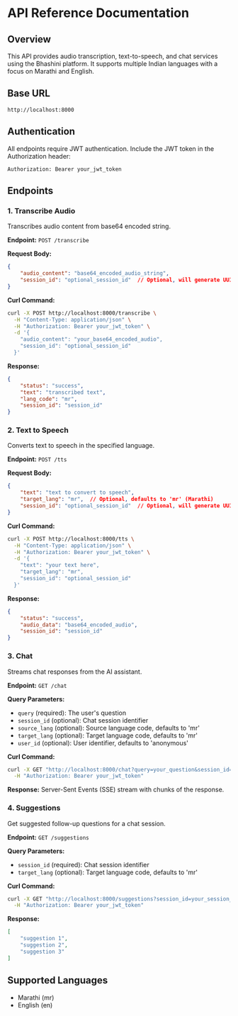 # API Reference Documentation

## Overview
This API provides audio transcription, text-to-speech, and chat services using the Bhashini platform. It supports multiple Indian languages with a focus on Marathi and English.

## Base URL
```
http://localhost:8000
```

## Authentication
All endpoints require JWT authentication. Include the JWT token in the Authorization header:
```
Authorization: Bearer your_jwt_token
```

## Endpoints

### 1. Transcribe Audio
Transcribes audio content from base64 encoded string.

**Endpoint:** `POST /transcribe`

**Request Body:**
```json
{
    "audio_content": "base64_encoded_audio_string",
    "session_id": "optional_session_id"  // Optional, will generate UUID if not provided
}
```

**Curl Command:**
```bash
curl -X POST http://localhost:8000/transcribe \
  -H "Content-Type: application/json" \
  -H "Authorization: Bearer your_jwt_token" \
  -d '{
    "audio_content": "your_base64_encoded_audio",
    "session_id": "optional_session_id"
  }'
```

**Response:**
```json
{
    "status": "success",
    "text": "transcribed text",
    "lang_code": "mr",
    "session_id": "session_id"
}
```

### 2. Text to Speech
Converts text to speech in the specified language.

**Endpoint:** `POST /tts`

**Request Body:**
```json
{
    "text": "text to convert to speech",
    "target_lang": "mr",  // Optional, defaults to 'mr' (Marathi)
    "session_id": "optional_session_id"  // Optional, will generate UUID if not provided
}
```

**Curl Command:**
```bash
curl -X POST http://localhost:8000/tts \
  -H "Content-Type: application/json" \
  -H "Authorization: Bearer your_jwt_token" \
  -d '{
    "text": "your text here",
    "target_lang": "mr",
    "session_id": "optional_session_id"
  }'
```

**Response:**
```json
{
    "status": "success",
    "audio_data": "base64_encoded_audio",
    "session_id": "session_id"
}
```

### 3. Chat
Streams chat responses from the AI assistant.

**Endpoint:** `GET /chat`

**Query Parameters:**
- `query` (required): The user's question
- `session_id` (optional): Chat session identifier
- `source_lang` (optional): Source language code, defaults to 'mr'
- `target_lang` (optional): Target language code, defaults to 'mr'
- `user_id` (optional): User identifier, defaults to 'anonymous'

**Curl Command:**
```bash
curl -X GET "http://localhost:8000/chat?query=your_question&session_id=optional_session_id&source_lang=mr&target_lang=mr&user_id=user123" \
  -H "Authorization: Bearer your_jwt_token"
```

**Response:**
Server-Sent Events (SSE) stream with chunks of the response.

### 4. Suggestions
Get suggested follow-up questions for a chat session.

**Endpoint:** `GET /suggestions`

**Query Parameters:**
- `session_id` (required): Chat session identifier
- `target_lang` (optional): Target language code, defaults to 'mr'

**Curl Command:**
```bash
curl -X GET "http://localhost:8000/suggestions?session_id=your_session_id&target_lang=mr" \
  -H "Authorization: Bearer your_jwt_token"
```

**Response:**
```json
[
    "suggestion 1",
    "suggestion 2",
    "suggestion 3"
]
```

## Supported Languages
- Marathi (mr)
- English (en)
